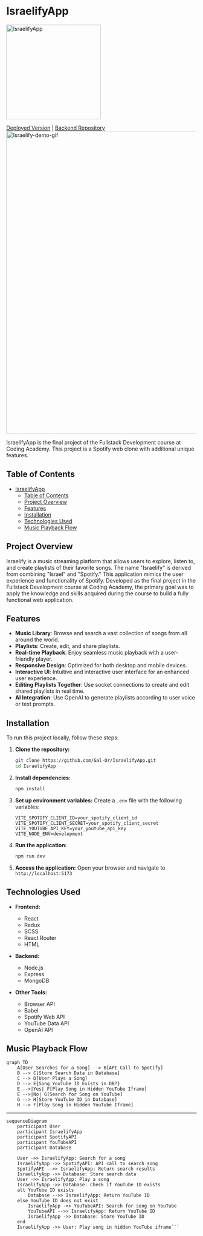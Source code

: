 # IsraelifyApp

<img src="https://github.com/Gal-Or/IsraelifyApp/assets/7868565/1d0e9429-e8fa-43db-8e26-58f1d2454238" alt="IsraelifyApp" width="250">

[Deployed Version](https://israelify.onrender.com/) | [Backend Repository](https://github.com/barmoshe/Israelify-backend)
<br/>
<img src="https://github.com/user-attachments/assets/487719bc-f6b5-4a19-b43e-1f10dcf0fa4d" alt="Israelify-demo-gif" width="800">
<br/>

IsraelifyApp is the final project of the Fullstack Development course at Coding Academy. This project is a Spotify web clone with additional unique features.


## Table of Contents
- [IsraelifyApp](#israelifyapp)
  - [Table of Contents](#table-of-contents)
  - [Project Overview](#project-overview)
  - [Features](#features)
  - [Installation](#installation)
  - [Technologies Used](#technologies-used)
  - [Music Playback Flow](#music-playback-flow)

## Project Overview

Israelify is a music streaming platform that allows users to explore, listen to, and create playlists of their favorite songs. The name "Israelify" is derived from combining "Israel" and "Spotify." This application mimics the user experience and functionality of Spotify. Developed as the final project in the Fullstack Development course at Coding Academy, the primary goal was to apply the knowledge and skills acquired during the course to build a fully functional web application.

## Features

- **Music Library**: Browse and search a vast collection of songs from all around the world.
- **Playlists**: Create, edit, and share playlists.
- **Real-time Playback**: Enjoy seamless music playback with a user-friendly player.
- **Responsive Design**: Optimized for both desktop and mobile devices.
- **Interactive UI**: Intuitive and interactive user interface for an enhanced user experience.
- **Editing Playlists Together**: Use socket connections to create and edit shared playlists in real time.
- **AI Integration**: Use OpenAI to generate playlists according to user voice or text prompts.

## Installation

To run this project locally, follow these steps:

1. **Clone the repository:**
    ```sh
    git clone https://github.com/Gal-Or/IsraelifyApp.git
    cd IsraelifyApp
    ```

2. **Install dependencies:**
    ```sh
    npm install
    ```

3. **Set up environment variables:**
    Create a `.env` file with the following variables:
    ```env
    VITE_SPOTIFY_CLIENT_ID=your_spotify_client_id
    VITE_SPOTIFY_CLIENT_SECRET=your_spotify_client_secret
    VITE_YOUTUBE_API_KEY=your_youtube_api_key
    VITE_NODE_ENV=development
    ```

4. **Run the application:**
    ```sh
    npm run dev
    ```

5. **Access the application:**
    Open your browser and navigate to `http://localhost:5173`

## Technologies Used

- **Frontend:**
  - React
  - Redux
  - SCSS
  - React Router
  - HTML

- **Backend:**
  - Node.js
  - Express
  - MongoDB
  
- **Other Tools:**
  - Browser API
  - Babel
  - Spotify Web API
  - YouTube Data API 
  - OpenAI API

## Music Playback Flow

```mermaid
graph TD
    A[User Searches for a Song] --> B[API Call to Spotify]
    B --> C[Store Search Data in Database]
    C --> D[User Plays a Song]
    D --> E{Song YouTube ID Exists in DB?}
    E -->|Yes| F[Play Song in Hidden YouTube Iframe]
    E -->|No| G[Search for Song on YouTube]
    G --> H[Store YouTube ID in Database]
    H --> F[Play Song in Hidden YouTube Iframe]
```

<hr> 

```mermaid
sequenceDiagram
    participant User
    participant IsraelifyApp
    participant SpotifyAPI
    participant YouTubeAPI
    participant Database

    User ->> IsraelifyApp: Search for a song
    IsraelifyApp ->> SpotifyAPI: API call to search song
    SpotifyAPI -->> IsraelifyApp: Return search results
    IsraelifyApp ->> Database: Store search data
    User ->> IsraelifyApp: Play a song
    IsraelifyApp ->> Database: Check if YouTube ID exists
    alt YouTube ID exists
        Database -->> IsraelifyApp: Return YouTube ID
    else YouTube ID does not exist
        IsraelifyApp ->> YouTubeAPI: Search for song on YouTube
        YouTubeAPI -->> IsraelifyApp: Return YouTube ID
        IsraelifyApp ->> Database: Store YouTube ID
    end
    IsraelifyApp ->> User: Play song in hidden YouTube iframe```
